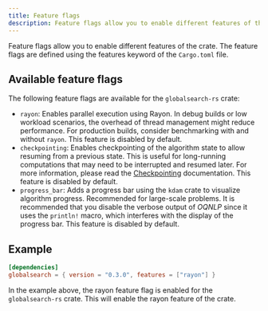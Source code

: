```yaml
---
title: Feature flags
description: Feature flags allow you to enable different features of the crate.
---
```


Feature flags allow you to enable different features of the crate. The feature flags are defined
using the features keyword of the `Cargo.toml` file.

## Available feature flags

The following feature flags are available for the `globalsearch-rs` crate:

- `rayon`: Enables parallel execution using Rayon. In debug builds or
  low workload scenarios, the overhead of thread management might reduce performance. For production
  builds, consider benchmarking with and without `rayon`. This feature is disabled by default.
- `checkpointing`: Enables checkpointing of the algorithm state to allow resuming from a previous
  state. This is useful for long-running computations that may need to be interrupted and resumed
  later. For more information, please read the [Checkpointing](../checkpointing) documentation. This
  feature is disabled by default.
- `progress_bar`: Adds a progress bar using the `kdam` crate to visualize algorithm progress.
  Recommended for large-scale problems. It is recommended that you disable the verbose output of
  _OQNLP_ since it uses the `println!` macro, which interferes with the display of the progress bar.
  This feature is disabled by default.

## Example

```toml
[dependencies]
globalsearch = { version = "0.3.0", features = ["rayon"] }
```

In the example above, the rayon feature flag is enabled for the `globalsearch-rs` crate. This will
enable the rayon feature of the crate.

